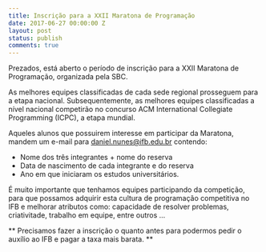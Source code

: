 ```yaml
---
title: Inscrição para a XXII Maratona de Programação
date: 2017-06-27 00:00:00 Z
layout: post
status: publish
comments: true
---
```


Prezados, está aberto o período de inscrição para a XXII Maratona de Programação,
organizada pela SBC.

As melhores equipes classificadas de cada sede regional prosseguem para a etapa nacional.
Subsequentemente, as melhores equipes classificadas a nível nacional competirão
no concurso ACM International Collegiate Programming (ICPC), a etapa mundial.

Aqueles alunos que possuirem interesse em participar da Maratona, mandem
um e-mail para daniel.nunes@ifb.edu.br contendo:

* Nome dos três integrantes + nome do reserva
* Data de nascimento de cada integrante e do reserva
* Ano em que iniciaram os estudos universitários.

É muito importante que tenhamos equipes participando da competição, para que
possamos adquirir esta cultura de programação competitiva no IFB e melhorar
atributos como: capacidade de resolver problemas, criativitade, trabalho em
equipe, entre outros ...

** Precisamos fazer a inscrição o quanto antes para podermos pedir o auxílio
ao IFB e pagar a taxa mais barata. **
